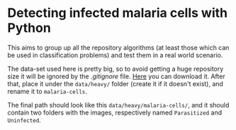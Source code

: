 # Detecting infected malaria cells with Python
This aims to group up all the repository algorithms (at least those which can
be used in classification problems) and test them in a real world scenario.

The data-set used here is pretty big, so to avoid getting a huge repository
size it will be ignored by the *.gitignore* file.
[Here](https://www.kaggle.com/iarunava/cell-images-for-detecting-malaria)
you can download it. After that, place it under the `data/heavy/` folder
(create it if it doesn't exist), and rename it to `malaria-cells`.

The final path should look like this `data/heavy/malaria-cells/`, and it should
contain two folders with the images, respectively named `Parasitized` and
`Uninfected`.
